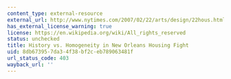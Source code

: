 ```yaml
---
content_type: external-resource
external_url: http://www.nytimes.com/2007/02/22/arts/design/22hous.html?_r=1&oref=slogin
has_external_license_warning: true
license: https://en.wikipedia.org/wiki/All_rights_reserved
status: unchecked
title: History vs. Homogeneity in New Orleans Housing Fight
uid: 8db67395-7da3-4f38-bf2c-eb789063481f
url_status_code: 403
wayback_url: ''
---
```

